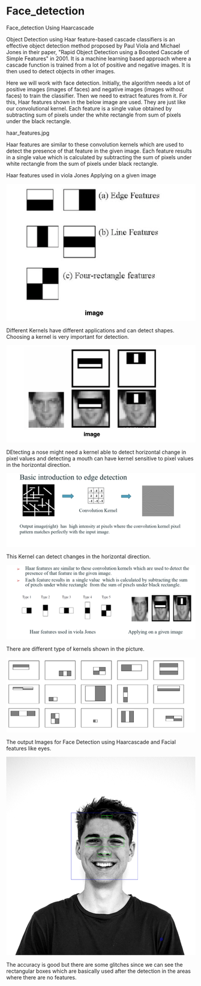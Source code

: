 # Face_detection
Face_detection Using Haarcascade


Object Detection using Haar feature-based cascade classifiers is an effective object detection method proposed by Paul Viola and Michael Jones in their paper, "Rapid Object Detection using a Boosted Cascade of Simple Features" in 2001. It is a machine learning based approach where a cascade function is trained from a lot of positive and negative images. It is then used to detect objects in other images.

Here we will work with face detection. Initially, the algorithm needs a lot of positive images (images of faces) and negative images (images without faces) to train the classifier. Then we need to extract features from it. For this, Haar features shown in the below image are used. They are just like our convolutional kernel. Each feature is a single value obtained by subtracting sum of pixels under the white rectangle from sum of pixels under the black rectangle.

haar_features.jpg


Haar features are similar to these convolution kernels which are used to detect the presence of that feature in the given image.
Each feature results in a single value which is calculated by subtracting the sum of pixels under white rectangle from the sum of pixels under black rectangle.

Haar features used in viola Jones Applying on a given image

![](Images/1.png)


Different Kernels have different applications and can detect shapes. Choosing a kernel is very important for detection. 

![](Images/2.png)

DEtecting a nose might need a kernel able to detect horizontal change in pixel values and detecting a mouth can have kernel sensitive to pixel values in the horizontal direction. 

![](Images/3.png)


This Kernel can detect changes in the horizontal direction.

![](Images/4.png)


There are different type of kernels shown in the picture.

![](Images/5.png)


The output Images for Face Detection using Haarcascade and Facial features like eyes. 

![](Images/output1.jpg)

The accuracy is good but there are some glitches since we can see the rectangular boxes which are basically used after the detection in the areas where there are no features.

